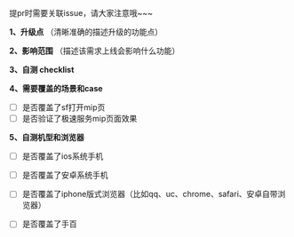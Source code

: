 提pr时需要关联issue，请大家注意哦~~~

**1、升级点** （清晰准确的描述升级的功能点）

**2、影响范围** （描述该需求上线会影响什么功能）

**3、自测 checklist**

**4、需要覆盖的场景和case**
- [ ] 是否覆盖了sf打开mip页
- [ ] 是否验证了极速服务mip页面效果

**5、自测机型和浏览器** 
- [ ] 是否覆盖了ios系统手机
- [ ] 是否覆盖了安卓系统手机
- [ ] 是否覆盖了iphone版式浏览器（比如qq、uc、chrome、safari、安卓自带浏览器）
- [ ] 是否覆盖了手百

